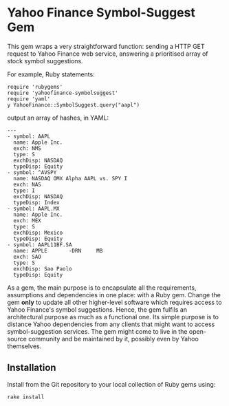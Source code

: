 Yahoo Finance Symbol-Suggest Gem
================================

This gem wraps a very straightforward function: sending a HTTP GET request to Yahoo Finance web service, answering a prioritised array of stock symbol suggestions.

For example, Ruby statements:

	require 'rubygems'
	require 'yahoofinance-symbolsuggest'
	require 'yaml'
	y YahooFinance::SymbolSuggest.query("aapl")

output an array of hashes, in YAML:

	---
	- symbol: AAPL
	  name: Apple Inc.
	  exch: NMS
	  type: S
	  exchDisp: NASDAQ
	  typeDisp: Equity
	- symbol: ^AVSPY
	  name: NASDAQ OMX Alpha AAPL vs. SPY I
	  exch: NAS
	  type: I
	  exchDisp: NASDAQ
	  typeDisp: Index
	- symbol: AAPL.MX
	  name: Apple Inc.
	  exch: MEX
	  type: S
	  exchDisp: Mexico
	  typeDisp: Equity
	- symbol: AAPL11BF.SA
	  name: APPLE       -DRN     MB
	  exch: SAO
	  type: S
	  exchDisp: Sao Paolo
	  typeDisp: Equity

As a gem, the main purpose is to encapsulate all the requirements, assumptions and dependencies in one place: with a Ruby gem. Change the gem __only__ to update all other higher-level software which requires access to Yahoo Finance's symbol suggestions. Hence, the gem fulfils an architectural purpose as much as a functional one. Its simple purpose is to distance Yahoo dependencies from any clients that might want to access symbol-suggestion services. The gem might come to live in the open-source community and be maintained by it, possibly even by Yahoo themselves.

Installation
------------

Install from the Git repository to your local collection of Ruby gems using:

	rake install

